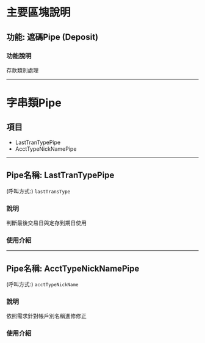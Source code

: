 # 主要區塊說明
## 功能: 遮碼Pipe (Deposit)


### 功能說明
存款類別處理


---

# 字串類Pipe
## 項目
* LastTranTypePipe
* AcctTypeNickNamePipe

---
## Pipe名稱: LastTranTypePipe
(呼叫方式:) `
lastTransType
`

### 說明
判斷最後交易日與定存到期日使用

### 使用介紹


---
## Pipe名稱: AcctTypeNickNamePipe
(呼叫方式:) `
acctTypeNickName
`

### 說明
依照需求針對帳戶別名稱進修修正

### 使用介紹

